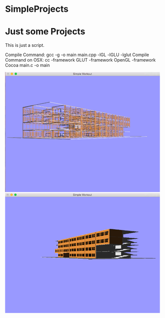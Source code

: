 SimpleProjects
==============

<h1>Just some Projects</h1>

This is just a script.<br />
<p>
Compile Command: 
  gcc -g -o main main.cpp -lGL -lGLU -lglut
Compile Command on OSX:
  cc -framework GLUT -framework OpenGL -framework Cocoa main.c -o main
</p>

![the image](/img1.png)
![the image](/img2.png)
